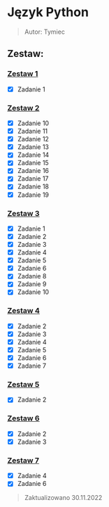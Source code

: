 # Język Python 
<!-- Język wonsz -->
> Autor: Tymiec
## Zestaw:

### [Zestaw 1](Zestaw%201)

- [X] Zadanie 1

### [Zestaw 2](Zestaw%202)

- [X] Zadanie 10
- [X] Zadanie 11
- [X] Zadanie 12
- [X] Zadanie 13
- [X] Zadanie 14
- [X] Zadanie 15
- [X] Zadanie 16
- [X] Zadanie 17
- [X] Zadanie 18
- [X] Zadanie 19

### [Zestaw 3](Zestaw%203)

- [X] Zadanie 1
- [X] Zadanie 2
- [X] Zadanie 3
- [X] Zadanie 4
- [X] Zadanie 5
- [X] Zadanie 6
- [X] Zadanie 8
- [X] Zadanie 9
- [X] Zadanie 10

### [Zestaw 4](Zestaw%204)

- [X] Zadanie 2
- [X] Zadanie 3
- [X] Zadanie 4
- [X] Zadanie 5
- [X] Zadanie 6
- [X] Zadanie 7

### [Zestaw 5](Zestaw%205)

- [X] Zadanie 2

### [Zestaw 6](Zestaw%206)

- [X] Zadanie 2
- [X] Zadanie 3

### [Zestaw 7](Zestaw%207)
- [X] Zadanie 4
- [X] Zadanie 6

> Zaktualizowano 30.11.2022
